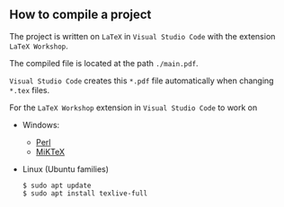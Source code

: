 ## How to compile a project

The project is written on `LaTeX` in `Visual Studio Code` with the extension `LaTeX Workshop`.

The compiled file is located at the path `./main.pdf`.

`Visual Studio Code` creates this `*.pdf` file automatically when changing `*.tex` files.

For the `LaTeX Workshop` extension in `Visual Studio Code` to work on

- Windows:
    - [Perl](http://strawberryperl.com/)
    - [MiKTeX](https://miktex.org/)

- Linux (Ubuntu families)
    ```
    $ sudo apt update
    $ sudo apt install texlive-full
    ```